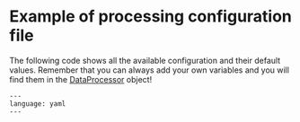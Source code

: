 # Example of processing configuration file

The following code shows all the available configuration and their default values.
Remember that you can always add your own variables and you will find them in the
[DataProcessor](./API/musif.process.html#musif.process.processor.DataProcessor) object!

```{literalinclude} ../../config_postprocess_example.yml
---
language: yaml
---
```
